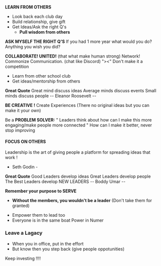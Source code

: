 **LEARN FROM OTHERS**
- Look back each club day
- Build relationship, give gift
- Get Ideas/Ask the right Q's
	- **Pull wisdom from others**



**ASK MYSELF THE RIGHT Q'S**
If you had 1 more year what would you do?
	Anything you wish you did?



**COLLABORATE! UNITED!** (that what make human strong)
Network! Commonize Communication. (chat like Discord)
"><" Don't make it a competition 
- Learn from other school club
- Get ideas/mentorship from others



**Great Quote**
Great mind discuss ideas
Average minds discuss events
Small minds discuss people
-- Eleanor Roosevelt --



**BE CREATIVE !**
Create Experiences (There no original ideas but you can make it your own)



Be a **PROBLEM SOLVER:**
	" Leaders think about how can I make this more engaging/make people more connected " 
	How can I make it better, never stop improving



#### **FOCUS ON OTHERS**
Leadership is the art of giving people a platform for spreading ideas that work !
- Seth Godin -


  
**Great Quote**
Good Leaders develop ideas
Great Leaders develop people
The Best Leaders develop 
NEW LEADERS 
-- Boddy Umar --



**Remember your purpose to SERVE** 
- **Without the members, you wouldn't be a leader** 
	(Don't take them for granted)
+ Empower them to lead too
+ Everyone is in the same boat
Power in Numer



### Leave a Lagacy
- When you in office, put in the effort
- But know then you step back (give people oppotunities)

Keep investing !!!!


